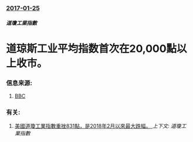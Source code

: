 ### [2017-01-25](/news/2017/01/25/index.md)

##### 道瓊工業指數
# 道琼斯工业平均指数首次在20,000點以上收市。 




### 信息来源:

1. [BBC](http://www.bbc.co.uk/news/business-38742516)

### 有关:

1. [美國道瓊工業指數重挫831點，是2018年2月以來最大跌幅。 ](/news/2018/10/10/美國道瓊工業指數重挫831點-是2018年2月以來最大跌幅.md) _上下文: 道瓊工業指數_
